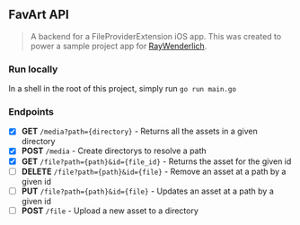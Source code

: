 ## FavArt API
> A backend for a FileProviderExtension iOS app.
> This was created to power a sample project app for [RayWenderlich](https://www.raywenderlich.com).

### Run locally

In a shell in the root of this project, simply run `go run main.go`

### Endpoints

- [x] **GET** `/media?path={directory}` - Returns all the assets in a given directory
- [x] **POST** `/media` - Create directorys to resolve a path
- [x] **GET** `/file?path={path}&id={file_id}` - Returns the asset for the given id
- [ ] **DELETE** `/file?path={path}&id={file}` - Remove an asset at a path by a given id
- [ ] **PUT** `/file?path={path}&id={file}` - Updates an asset at a path by a given id
- [ ] **POST** `/file` - Upload a new asset to a directory